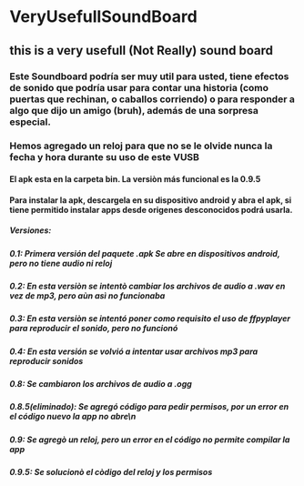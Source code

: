 # VeryUsefullSoundBoard
## this is a very usefull (Not Really) sound board
### Este Soundboard podría ser muy util para usted, tiene efectos de sonido que podría usar para contar una historia (como puertas que rechinan, o caballos corriendo) o para responder a algo que dijo un amigo (bruh), además de una sorpresa especial.
### Hemos agregado un reloj para que no se le olvide nunca la fecha y hora durante su uso de este VUSB
#### El apk esta en la carpeta bin. La versiòn más funcional es la 0.9.5
#### Para instalar la apk, descargela en su dispositivo android y abra el apk, si tiene permitido instalar apps desde origenes desconocidos podrá usarla.
##### Versiones:
##### 0.1: Primera versión del paquete .apk Se abre en dispositivos android, pero no tiene audio ni reloj
##### 0.2: En esta versiòn se intentò cambiar los archivos de audio a .wav en vez de mp3, pero aùn asì no funcionaba
##### 0.3: En esta versiòn se intentó poner como requisito el uso de ffpyplayer para reproducir el sonido, pero no funcionó
##### 0.4: En esta versión se volvió a intentar usar archivos mp3 para reproducir sonidos
##### 0.8: Se cambiaron los archivos de audio a .ogg
##### 0.8.5(eliminado): Se agregó código para pedir permisos, por un error en el código nuevo la app no abre\n
##### 0.9: Se agregò un reloj, pero un error en el código no permite compilar la app
##### 0.9.5: Se solucionò el còdigo del reloj y los permisos

